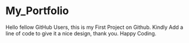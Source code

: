 # My_Portfolio
Hello fellow GitHub Users, this is my First Project on Github.
Kindly Add a line of code to give it a nice design, thank you.
Happy Coding.
